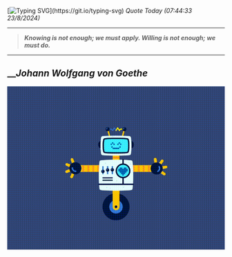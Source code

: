 [![Typing SVG](https://readme-typing-svg.herokuapp.com?font=Press+Start+2P&color=C2F784&size=35&width=900&height=100&lines=Hello+World%2C+I'm+Hung+!)](https://git.io/typing-svg) 
_Quote Today (07:44:33 23/8/2024)_
___
>**_Knowing is not enough; we must apply. Willing is not enough; we must do._**
___

## __**_Johann Wolfgang von Goethe_**

![RobotDance](src/assets/images/robot-dancing-dribble.gif?style=center)

